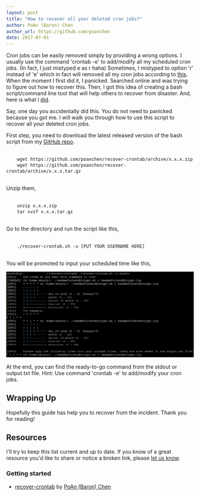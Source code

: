```yaml
---
layout: post
title: "How to recover all your deleted cron jobs?"
author: PoAn (Baron) Chen
author_url: https://github.com/poanchen
date: 2017-07-01
---
```

Cron jobs can be easily removed simply by providing a wrong options. I usually use the command 'crontab -e' to add/modify all my scheduled cron jobs. (In fact, I just mistyped e as r haha) Sometimes, I mistyped to option 'r' instead of 'e' which in fact will removed all my cron jobs according to [this](https://www.computerhope.com/unix/ucrontab.htm). When the moment I first did it, I panicked. Searched online and was trying to figure out how to recover this. Then, I got this idea of creating a bash script/command line tool that will help others to recover from disaster. And, here is what I [did](https://github.com/poanchen/recover-crontab).

Say, one day you accidentally did this. You do not need to panicked because you got me. I will walk you through how to use this script to recover all your deleted cron jobs.

First step, you need to download the latest released version of the bash script from my [GitHub repo](https://github.com/poanchen/recover-crontab/releases).

<pre>
  <code class="bash">
    wget https://github.com/poanchen/recover-crontab/archive/x.x.x.zip
    wget https://github.com/poanchen/recover-crontab/archive/x.x.x.tar.gz
  </code>
</pre>

Unzip them,

<pre>
  <code class="bash">
    unzip x.x.x.zip
    tar xvzf x.x.x.tar.gz
  </code>
</pre>

Go to the directory and run the script like this,

<pre>
  <code class="bash">
    ./recover-crontab.sh -u [PUT YOUR USERNAME HERE]
  </code>
</pre>

You will be promoted to input your scheduled time like this,

<img src="https://raw.githubusercontent.com/poanchen/recover-crontab/master/demo.PNG" alt="recover-crontab demo"><br>

At the end, you can find the ready-to-go command from the stdout or output.txt file. Hint: Use command 'crontab -e' to add/modify your cron jobs.

## Wrapping Up

Hopefully this guide has help you to recover from the incident. Thank you for reading! 

## Resources

I'll try to keep this list current and up to date. If you know of a great resource you'd like to share or notice a broken link, please [let us know](https://github.com/poanchen/poanchen.github.io/issues).

### Getting started

* [recover-crontab](https://github.com/poanchen/recover-crontab) by [PoAn (Baron) Chen](https://www.github.com/poanchen)